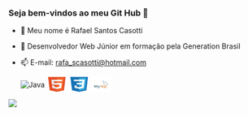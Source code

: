 

### Seja bem-vindos ao meu Git Hub 👋

- 🌱 Meu nome é Rafael Santos Casotti
- 🔭 Desenvolvedor Web Júnior em formação pela Generation Brasil
- 📫 E-mail: rafa_scasotti@hotmail.com


  <img src="https://cdn.jsdelivr.net/gh/devicons/devicon/icons/java/java-original.svg" alt="Java" height="30" width="40" align="center">
  <img align="center" alt="rafa-HTML" height="30" width="40" src="https://raw.githubusercontent.com/devicons/devicon/master/icons/html5/html5-original.svg">
  <img align="center" alt="rafa-CSS" height="30" width="40" src="https://raw.githubusercontent.com/devicons/devicon/master/icons/css3/css3-original.svg">
  <img align="center" alt="rafa-MySql" height="30" width="40" src="https://raw.githubusercontent.com/github/explore/80688e429a7d4ef2fca1e82350fe8e3517d3494d/topics/mysql/mysql.png">
</div>

  
  
  
[<img src="https://img.shields.io/badge/linkedin-%230077B5.svg?&style=for-the-badge&logo=linkedin&logoColor=white" />](https://www.linkedin.com/in/rafaelsantoscasotti//) 
